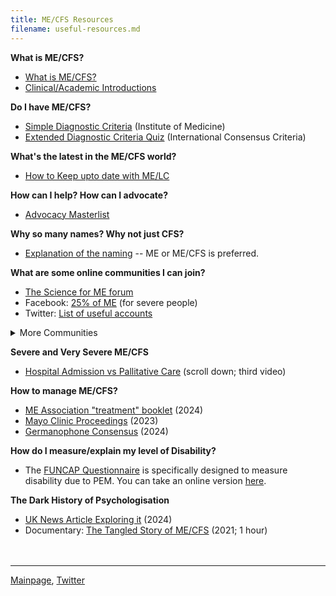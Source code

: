 ```yaml
---
title: ME/CFS Resources
filename: useful-resources.md
---
```


**What is ME/CFS?**
* [What is ME/CFS?](https://me-cfs.github.io/me-cfs.html)
* [Clinical/Academic Introductions](clinical-resources.md)

**Do I have ME/CFS?**
* [Simple Diagnostic Criteria](https://nap.nationalacademies.org/resource/19012/MECFS_ProposedDiagnosticCriteria.jpg) (Institute of Medicine)
* [Extended Diagnostic Criteria Quiz](https://me-cfs.github.io/files/pdf/ICC.pdf) (International Consensus Criteria)

**What's the latest in the ME/CFS world?**
* [How to Keep upto date with ME/LC](https://me-cfs.github.io/news/)

**How can I help? How can I advocate?**
* [Advocacy Masterlist](how-to-help.md)

**Why so many names? Why not just CFS?**
* [Explanation of the naming](https://www.s4me.info/threads/the-name-question.332/) -- ME or ME/CFS is preferred.

**What are some online communities I can join?**
* [The Science for ME forum](https://www.s4me.info)
* Facebook: [25% of ME](https://www.facebook.com/share/4Fw5hGB6y1h8F4vt/?mibextid=K35XfP) (for severe people)
* Twitter: [List of useful accounts](https://x.com/i/lists/1792252442643509657)
<details markdown="1">
  <summary>More Communities</summary>
* Reddit: [The r/cfs Community](https://www.reddit.com/r/cfs/s/FOHNXA7Cu1) Disclaimer:
  * DO NOT join the r/mecfs or r/cfsme communities on reddit. They are [owned by David Jameson](https://forums.phoenixrising.me/threads/the-moderator-of-reddit-r-cfsme-r-mecfs-pushes-cbt-and-brain-retraining-and-get-and-bans-you-if-you-say-something-about-it.90736/), a notorious psychologiser of the disease.
  * While generally okay, the r/cfs community has a few users who promote unproven treatments.
* Discord: [The MercyME community](https://discord.gg/dQYyXjZ9)
* Lemmy: [The c/mecfs@kbin.social community](https://kbin.social/index.php/m/mecfs)
  * Sadly, this community is mostly inactive, but Lemmy is quickly growing, so feel free to be the people who make it active :). 
</details>

**Severe and Very Severe ME/CFS**
* [Hospital Admission vs Pallitative Care](https://www.dialogues-mecfs.co.uk/films/severeme/) (scroll down; third video)

**How to manage ME/CFS?**
* [ME Association "treatment" booklet](https://meassociation.org.uk/2024/04/the-me-association-treating-me-cfs-including-research-into-new-and-experimental-approaches/) (2024)
* [Mayo Clinic Proceedings](https://www.mayoclinicproceedings.org/article/S0025-6196(23)00402-0/fulltext) (2023)
* [Germanophone Consensus](https://link.springer.com/article/10.1007/s00508-024-02372-y) (2024)

**How do I measure/explain my level of Disability?**
* The [FUNCAP Questionnaire](https://www.mdpi.com/2077-0383/13/12/3486) is specifically designed to measure disability due to PEM. You can take an online version [here](https://t.co/Yrq6PZbH0I).

**The Dark History of Psychologisation**
* [UK News Article Exploring it](https://amp.theguardian.com/commentisfree/2024/mar/12/chronic-fatigue-syndrome-me-treatments-social-services) (2024)
* Documentary: [The Tangled Story of ME/CFS](https://www.dialogues-mecfs.co.uk/films/the-tangled-story-of-me-cfs/) (2021; 1 hour)
<br/><br/><br/>

---

[Mainpage](https://me-cfs.github.io), [Twitter](https://twitter.com/yann_mecfs)
